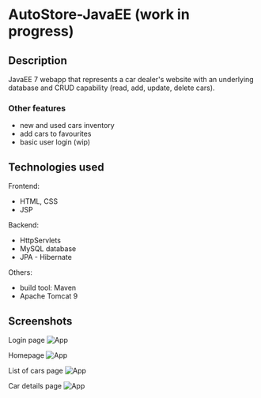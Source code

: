 # AutoStore-JavaEE (work in progress)

## Description
JavaEE 7 webapp that represents a car dealer's website with an underlying database and CRUD capability (read, add, update, delete cars).

### Other features
* new and used cars inventory
* add cars to favourites
* basic user login (wip)

## Technologies used
Frontend:
* HTML, CSS
* JSP  

Backend:
* HttpServlets
* MySQL database 
* JPA - Hibernate   

Others:
* build tool: Maven
* Apache Tomcat 9
 
## Screenshots 
Login page
![App](https://github.com/SimiAlex/AutoStoreJavaEE/blob/master/src/main/resources/images/login.PNG)  

Homepage
![App](https://github.com/SimiAlex/AutoStoreJavaEE/blob/master/src/main/resources/images/home.PNG)  

List of cars page
![App](https://github.com/SimiAlex/AutoStoreJavaEE/blob/master/src/main/resources/images/catalog.PNG)  

Car details page
![App](https://github.com/SimiAlex/AutoStoreJavaEE/blob/master/src/main/resources/images/car%20details.PNG)  
